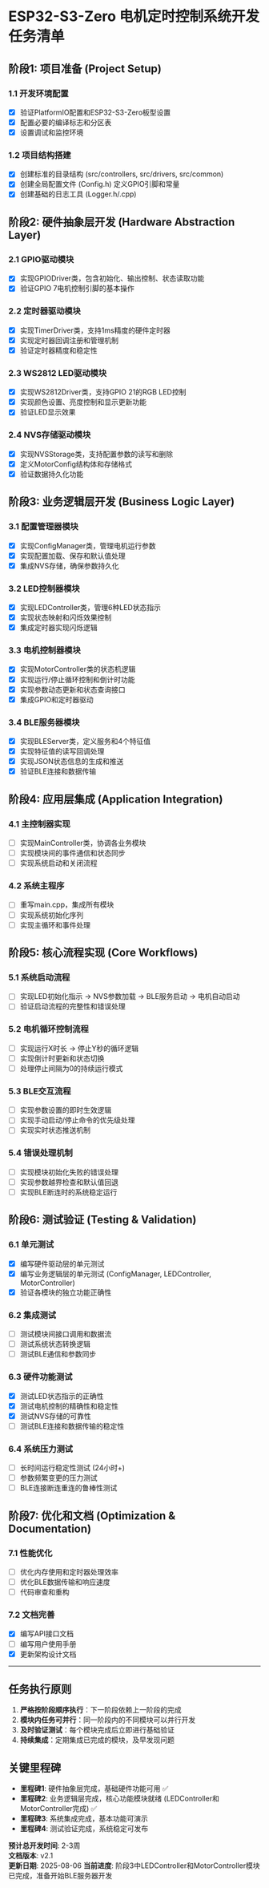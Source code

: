 # ESP32-S3-Zero 电机定时控制系统开发任务清单

## 阶段1: 项目准备 (Project Setup)

### 1.1 开发环境配置
- [x] 验证PlatformIO配置和ESP32-S3-Zero板型设置
- [x] 配置必要的编译标志和分区表
- [x] 设置调试和监控环境

### 1.2 项目结构搭建
- [x] 创建标准的目录结构 (src/controllers, src/drivers, src/common)
- [x] 创建全局配置文件 (Config.h) 定义GPIO引脚和常量
- [x] 创建基础的日志工具 (Logger.h/.cpp)

## 阶段2: 硬件抽象层开发 (Hardware Abstraction Layer)

### 2.1 GPIO驱动模块
- [x] 实现GPIODriver类，包含初始化、输出控制、状态读取功能
- [x] 验证GPIO 7电机控制引脚的基本操作

### 2.2 定时器驱动模块
- [x] 实现TimerDriver类，支持1ms精度的硬件定时器
- [x] 实现定时器回调注册和管理机制
- [x] 验证定时器精度和稳定性

### 2.3 WS2812 LED驱动模块
- [x] 实现WS2812Driver类，支持GPIO 21的RGB LED控制
- [x] 实现颜色设置、亮度控制和显示更新功能
- [x] 验证LED显示效果

### 2.4 NVS存储驱动模块
- [x] 实现NVSStorage类，支持配置参数的读写和删除
- [x] 定义MotorConfig结构体和存储格式
- [x] 验证数据持久化功能

## 阶段3: 业务逻辑层开发 (Business Logic Layer)

### 3.1 配置管理器模块
- [x] 实现ConfigManager类，管理电机运行参数
- [x] 实现配置加载、保存和默认值处理
- [x] 集成NVS存储，确保参数持久化

### 3.2 LED控制器模块
- [x] 实现LEDController类，管理6种LED状态指示
- [x] 实现状态映射和闪烁效果控制
- [x] 集成定时器实现闪烁逻辑

### 3.3 电机控制器模块
- [x] 实现MotorController类的状态机逻辑
- [x] 实现运行/停止循环控制和倒计时功能
- [x] 实现参数动态更新和状态查询接口
- [x] 集成GPIO和定时器驱动

### 3.4 BLE服务器模块
- [x] 实现BLEServer类，定义服务和4个特征值
- [x] 实现特征值的读写回调处理
- [x] 实现JSON状态信息的生成和推送
- [x] 验证BLE连接和数据传输

## 阶段4: 应用层集成 (Application Integration)

### 4.1 主控制器实现
- [ ] 实现MainController类，协调各业务模块
- [ ] 实现模块间的事件通信和状态同步
- [ ] 实现系统启动和关闭流程

### 4.2 系统主程序
- [ ] 重写main.cpp，集成所有模块
- [ ] 实现系统初始化序列
- [ ] 实现主循环和事件处理

## 阶段5: 核心流程实现 (Core Workflows)

### 5.1 系统启动流程
- [ ] 实现LED初始化指示 → NVS参数加载 → BLE服务启动 → 电机自动启动
- [ ] 验证启动流程的完整性和错误处理

### 5.2 电机循环控制流程
- [ ] 实现运行X时长 → 停止Y秒的循环逻辑
- [ ] 实现倒计时更新和状态切换
- [ ] 处理停止间隔为0的持续运行模式

### 5.3 BLE交互流程
- [ ] 实现参数设置的即时生效逻辑
- [ ] 实现手动启动/停止命令的优先级处理
- [ ] 实现实时状态推送机制

### 5.4 错误处理机制
- [ ] 实现模块初始化失败的错误处理
- [ ] 实现参数越界检查和默认值回退
- [ ] 实现BLE断连时的系统稳定运行

## 阶段6: 测试验证 (Testing & Validation)

### 6.1 单元测试
- [x] 编写硬件驱动层的单元测试
- [x] 编写业务逻辑层的单元测试 (ConfigManager, LEDController, MotorController)
- [x] 验证各模块的独立功能正确性

### 6.2 集成测试
- [ ] 测试模块间接口调用和数据流
- [ ] 测试系统状态转换逻辑
- [ ] 测试BLE通信和参数同步

### 6.3 硬件功能测试
- [x] 测试LED状态指示的正确性
- [x] 测试电机控制的精确性和稳定性
- [x] 测试NVS存储的可靠性
- [ ] 测试BLE连接和数据传输的稳定性

### 6.4 系统压力测试
- [ ] 长时间运行稳定性测试 (24小时+)
- [ ] 参数频繁变更的压力测试
- [ ] BLE连接断连重连的鲁棒性测试

## 阶段7: 优化和文档 (Optimization & Documentation)

### 7.1 性能优化
- [ ] 优化内存使用和定时器处理效率
- [ ] 优化BLE数据传输和响应速度
- [ ] 代码审查和重构

### 7.2 文档完善
- [x] 编写API接口文档
- [ ] 编写用户使用手册
- [x] 更新架构设计文档

---

## 任务执行原则

1. **严格按阶段顺序执行**：下一阶段依赖上一阶段的完成
2. **模块内任务可并行**：同一阶段内的不同模块可以并行开发
3. **及时验证测试**：每个模块完成后立即进行基础验证
4. **持续集成**：定期集成已完成的模块，及早发现问题

## 关键里程碑

- **里程碑1**: 硬件抽象层完成，基础硬件功能可用 ✅
- **里程碑2**: 业务逻辑层完成，核心功能模块就绪 (LEDController和MotorController完成) ✅
- **里程碑3**: 系统集成完成，基本功能可演示
- **里程碑4**: 测试验证完成，系统稳定可发布

**预计总开发时间**: 2-3周  
**文档版本**: v2.1  
**更新日期**: 2025-08-06
**当前进度**: 阶段3中LEDController和MotorController模块已完成，准备开始BLE服务器开发